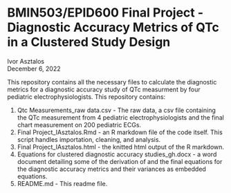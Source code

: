 # BMIN503/EPID600 Final Project - Diagnostic Accuracy Metrics of QTc in a Clustered Study Design
Ivor Asztalos <br>
December 6, 2022

This repository contains all the necessary files to calculate the diagnostic metrics for a diagnostic accuracy study of QTc measurment by four pediatric electrophysiologists. This repository contains: 

1. Qtc Measurements_raw data.csv - The raw data, a csv file containing the QTc measurement from 4 pediatric electrophysiologists and the final chart measurement on 200 pediatric ECGs. 
2. Final Project_IAsztalos.Rmd - an R markdown file of the code itself. This script handles importation, cleaning, and analysis. 
3. Final Project_IAsztalos.html - the knitted html output of the R markdown.
4. Equations for clustered diagnostic accuracy studies_gh.docx - a word document detailing some of the derivation of and the final equations for the diagnostic accuracy metrics and their variances as embedded equations. 
5. README.md - This readme file. 
